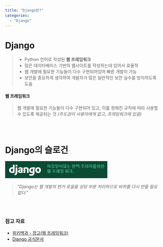 ```yaml
---
title: "Django란?"
categories: 
  - "Django"
---
```


# Django
> * Python 언어로 작성된 <strong>웹 프레임워크</strong>
> * 많은 데이터베이스 기반의 웹사이트를 작성하는데 있어서 효율적
> * 웹 개발에 필요한 기능들이 다수 구현되어있어 빠른 개발이 가능
> * 보안을 중요하게 생각하여 개발자가 많은 일반적인 보안 실수를 방지하도록 도움

#### 웹 프레임워크
> 웹 개발에 필요한 기능들이 다수 구현되어 있고, 이를 정해진 규칙에 따라 사용할 수 있도록 제공되는 것
> <em>(주도권이 사용자에게 없고, 프레임워크에 있음)</em>

<br>
<br>

# Django의 슬로건
<img src="/assets/images/django/2020-09-23-what_is_django/slogan1.JPG">

> <em>"Django는 웹 개발의 번거 로움을 상당 부분 처리하므로 바퀴를 다시 만들 필요 없다."</em>

<br>
<br>

### 참고 자료
* <a target="_blank" href="https://ko.wikipedia.org/wiki/%EC%9E%A5%EA%B3%A0_(%EC%9B%B9_%ED%94%84%EB%A0%88%EC%9E%84%EC%9B%8C%ED%81%AC)">위키백과 - 장고(웹 프레임워크)</a>
* <a target="_blank" href="https://www.djangoproject.com/">Django 공식문서</a>


